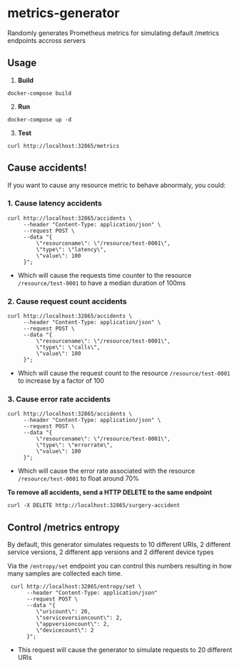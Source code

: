 # metrics-generator

Randomly generates Prometheus metrics for simulating default /metrics endpoints accross servers

## Usage

1. **Build**

```
docker-compose build
```

2. **Run**

```
docker-compose up -d
```

3. **Test**

```
curl http://localhost:32865/metrics
```

## Cause accidents!

If you want to cause any resource metric to behave abnormaly, you could:

### 1. Cause latency accidents 
```
curl http://localhost:32865/accidents \
     --header "Content-Type: application/json" \
     --request POST \
     --data "{
         \"resourcename\": \"/resource/test-0001\",
         \"type\": \"latency\",
         \"value\": 100
     }";
```

* Which will cause the requests time counter to the resource `/resource/test-0001` to have a median duration of 100ms

### 2. Cause request count accidents
```
curl http://localhost:32865/accidents \
     --header "Content-Type: application/json" \
     --request POST \
     --data "{
         \"resourcename\": \"/resource/test-0001\",
         \"type\": \"calls\",
         \"value\": 100
     }";
```

* Which will cause the request count to the resource `/resource/test-0001` to increase by a factor of 100

### 3. Cause error rate accidents
```
curl http://localhost:32865/accidents \
     --header "Content-Type: application/json" \
     --request POST \
     --data "{
         \"resourcename\": \"/resource/test-0001\",
         \"type\": \"errorrate\",
         \"value\": 100
     }";
```

* Which will cause the error rate associated with the resource `/resource/test-0001` to float around 70%


**To remove all accidents, send a HTTP DELETE to the same endpoint**

```
curl -X DELETE http://localhost:32865/surgery-accident
```

## Control /metrics entropy

By default, this generator simulates requests to 10 different URIs, 2 different service versions, 2 different app versions and 2 different device types

Via the `/entropy/set` endpoint you can control this numbers resulting in how many samples are collected each time.

```
 curl http://localhost:32865/entropy/set \
      --header "Content-Type: application/json"
      --request POST \
      --data "{
         \"uricount\": 20,
         \"serviceversioncount\": 2,
         \"appversioncount\": 2,
         \"devicecount\": 2
      }";
```

* This request will cause the generator to simulate requests to 20 different URIs

